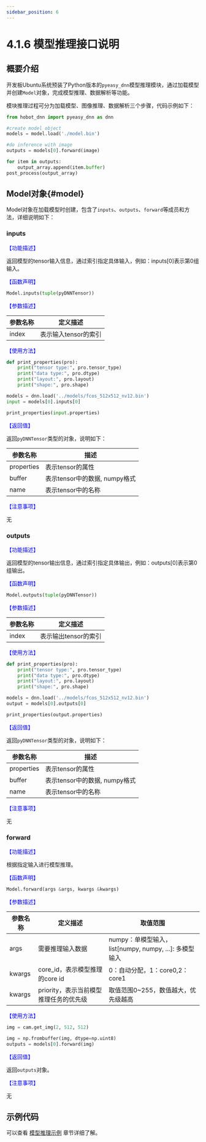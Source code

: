 ```yaml
---
sidebar_position: 6
---
```


# 4.1.6 模型推理接口说明

## 概要介绍

开发板Ubuntu系统预装了Python版本的`pyeasy_dnn`模型推理模块，通过加载模型并创建`Model`对象，完成模型推理、数据解析等功能。

模块推理过程可分为加载模型、图像推理、数据解析三个步骤，代码示例如下：

```python
from hobot_dnn import pyeasy_dnn as dnn

#create model object
models = model.load('./model.bin')

#do inference with image
outputs = models[0].forward(image)

for item in outputs:
    output_array.append(item.buffer)
post_process(output_array)
```

## Model对象{#model}

Model对象在加载模型时创建，包含了`inputs`、`outputs`、`forward`等成员和方法，详细说明如下：

### inputs

<font color='Blue'>【功能描述】</font>

返回模型的tensor输入信息，通过索引指定具体输入，例如：inputs[0]表示第0组输入。

<font color='Blue'>【函数声明】</font>  

```python
Model.inputs(tuple(pyDNNTensor))
```

<font color='Blue'>【参数描述】</font>  

| 参数名称      | 定义描述                  |
| ----------- | ------------------------ |
| index | 表示输入tensor的索引 |

<font color='Blue'>【使用方法】</font> 

```python
def print_properties(pro):
    print("tensor type:", pro.tensor_type)
    print("data type:", pro.dtype)
    print("layout:", pro.layout)
    print("shape:", pro.shape)

models = dnn.load('../models/fcos_512x512_nv12.bin')
input = models[0].inputs[0]

print_properties(input.properties)
```

<font color='Blue'>【返回值】</font>  

返回`pyDNNTensor`类型的对象，说明如下：

| 参数名称 | 描述 |
| ------ | ----- |
| properties  | 表示tensor的属性  |
| buffer    | 表示tensor中的数据, numpy格式 |
| name    | 表示tensor中的名称 |

<font color='Blue'>【注意事项】</font>  

无

### outputs

<font color='Blue'>【功能描述】</font>  

返回模型的tensor输出信息，通过索引指定具体输出，例如：outputs[0]表示第0组输出。

<font color='Blue'>【函数声明】</font>  

```python
Model.outputs(tuple(pyDNNTensor))
```

<font color='Blue'>【参数描述】</font>  

| 参数名称      | 定义描述                  |
| ----------- | ------------------------ |
| index | 表示输出tensor的索引 |

<font color='Blue'>【使用方法】</font>  

```python
def print_properties(pro):
    print("tensor type:", pro.tensor_type)
    print("data type:", pro.dtype)
    print("layout:", pro.layout)
    print("shape:", pro.shape)

models = dnn.load('../models/fcos_512x512_nv12.bin')
output = models[0].outputs[0]

print_properties(output.properties)
```

<font color='Blue'>【返回值】</font>  

返回`pyDNNTensor`类型的对象，说明如下：

| 参数名称 | 描述 |
| ------ | ----- |
| properties  | 表示tensor的属性  |
| buffer    | 表示tensor中的数据, numpy格式 |
| name    | 表示tensor中的名称 |

<font color='Blue'>【注意事项】</font>  

无


### forward

<font color='Blue'>【功能描述】</font>  

根据指定输入进行模型推理。

<font color='Blue'>【函数声明】</font>  

```python
Model.forward(args &args, kwargs &kwargs)
```

<font color='Blue'>【参数描述】</font>  

| 参数名称      | 定义描述                  | 取值范围 |
| ----------- | ------------------------ | ------- |
| args | 需要推理输入数据 | numpy：单模型输入，list[numpy, numpy, ...]: 多模型输入 |
| kwargs | core_id，表示模型推理的core id | 0：自动分配，1：core0,2：core1 |
| kwargs | priority，表示当前模型推理任务的优先级 | 取值范围0~255，数值越大，优先级越高 |

<font color='Blue'>【使用方法】</font>  

```python
img = cam.get_img(2, 512, 512)

img = np.frombuffer(img, dtype=np.uint8)
outputs = models[0].forward(img)
```

<font color='Blue'>【返回值】</font>  

返回`outputs`对象。


<font color='Blue'>【注意事项】</font>  

无

## 示例代码
可以查看 [模型推理示例](./pydev_dnn_demo) 章节详细了解。
